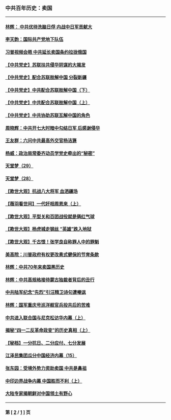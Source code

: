 ### 中共百年历史：卖国
---
#### [林辉： 中共优待洗脑日俘 内战中日军贡献大](../../pages/nf1176117/n13624644.md?05200430) 
#### [李天韵：国际共产党地下队伍](../../pages/nf1176117/n13611808.md?05200430) 
#### [习普视频会晤 中共延长卖国条约拉拢俄国](../../pages/nf1176117/n13060971.md?05200430) 
#### [【中共党史】苏联扶共侵华阴谋的大揭发](../../pages/nf1176117/n13056050.md?05200430) 
#### [【中共党史】配合苏联肢解中国 分裂新疆](../../pages/nf1176117/n13040700.md?05200430) 
#### [【中共党史】中共配合苏联肢解中国（下）](../../pages/nf1176117/n13035660.md?05200430) 
#### [【中共党史】中共配合苏联肢解中国（上）](../../pages/nf1176117/n13030262.md?05200430) 
#### [【中共党史】中共协助苏联瓦解中国的角色](../../pages/nf1176117/n13018109.md?05200430) 
#### [周晓辉：中共开七大时暗中勾结日军 后感谢侵华](../../pages/nf1176117/n12921960.md?05200430) 
#### [王友群：六问中共最高外交官杨洁篪](../../pages/nf1176117/n12836495.md?05200430) 
#### [杨威：政治局常委齐动员学党史牵出的“秘密”](../../pages/nf1176117/n12764642.md?05200430) 
#### [天堂梦（29）](../../pages/nf1176117/n12408465.md?05200430) 
#### [天堂梦（28）](../../pages/nf1176117/n12408309.md?05200430) 
#### [【欺世大观】抗战八大将军 血洒疆场](../../pages/nf1176117/n12357044.md?05200430) 
#### [【薇羽看世间】一代奸相周恩来（上）](../../pages/nf1176117/n12401109.md?05200430) 
#### [【欺世大观】平型关和百团战役就是俩红气球](../../pages/nf1176117/n12359157.md?05200430) 
#### [【欺世大观】杨虎城走钢丝 “英雄”跌入地狱](../../pages/nf1176117/n12358840.md?05200430) 
#### [【欺世大观】千古恨！张学良自称罪人中的罪魁](../../pages/nf1176117/n12358629.md?05200430) 
#### [美高院：川普政府有权更改奥式健保的节育条款](../../pages/nf1176117/n12242171.md?05200430) 
#### [林辉：中共70年来卖国黑历史](../../pages/nf1176117/n11552181.md?05200430) 
#### [林辉：中共高规格接待蒙古独裁者背后的丑行](../../pages/nf1176117/n11225005.md?05200430) 
#### [中共陆军纪念“先烈”引汪精卫诗句遭嘲讽](../../pages/nf1176117/n11153345.md?05200430) 
#### [林辉：国军重庆号巡洋舰官兵投共后的苦难](../../pages/nf1176117/n10997801.md?05200430) 
#### [中共进入联合国与尼克松访华内幕（上）](../../pages/nf1176117/n10138788.md?05200430) 
#### [揭秘“四一二反革命政变”的历史真相（上）](../../pages/nf1176117/n9996650.md?05200430) 
#### [【秘档】一分抗日、二分应付、七分发展](../../pages/nf1176117/n9331484.md?05200430) 
#### [江泽民集团瓜分中国经济内幕（15）](../../pages/nf1176117/n9268584.md?05200430) 
#### [张东园：受境外势力资助卖国 中共是鼻祖](../../pages/nf1176117/n9272480.md?05200430) 
#### [中印边界战争内幕 中国胜而不利（上）](../../pages/nf1176117/n9252458.md?05200430) 
#### [大陆专家揭朝鲜对中国领土有野心](../../pages/nf1176117/n9074056.md?05200430) 

---
#### 第 [ [2](./2.md?05200430) / [1](./1.md?05200430) ] 页
